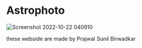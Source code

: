 # Astrophoto




![Screenshot 2022-10-22 040910](https://user-images.githubusercontent.com/92249528/197298681-aa5d8f88-dad3-41bd-a204-d3e570057e73.png)




these webside are made by Prajwal Sunil Birwadkar 
